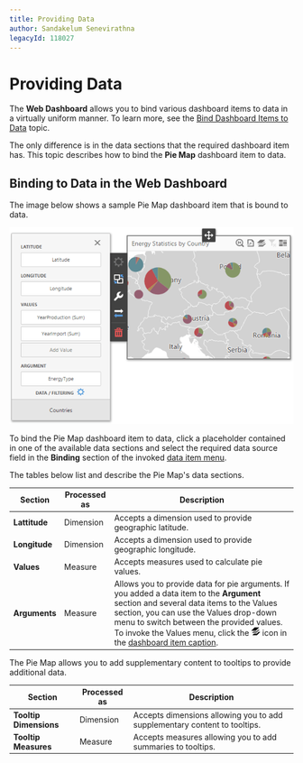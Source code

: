 ```yaml
---
title: Providing Data
author: Sandakelum Senevirathna
legacyId: 118027
---
```

# Providing Data
The **Web Dashboard** allows you to bind various dashboard items to data in a virtually uniform manner. To learn more, see the [Bind Dashboard Items to Data](../../../bind-dashboard-items-to-data.md) topic.

The only difference is in the data sections that the required dashboard item has. This topic describes how to bind the **Pie Map** dashboard item to data.

## Binding to Data in the Web Dashboard
The image below shows a sample Pie Map dashboard item that is bound to data.

![wdd-pie-map-bindings](../../../../../images/img126165.png)

To bind the Pie Map dashboard item to data, click a placeholder contained in one of the available data sections and select the required data source field in the **Binding** section of the invoked [data item menu](../../../ui-elements/data-item-menu.md).

The tables below list and describe the Pie Map's data sections.

| Section | Processed as | Description |
|---|---|---|
| **Lattitude** | Dimension | Accepts a dimension used to provide geographic latitude. |
| **Longitude** | Dimension | Accepts a dimension used to provide geographic longitude. |
| **Values** | Measure | Accepts measures used to calculate pie values. |
| **Arguments** | Measure | Allows you to provide data for pie arguments. If you added a data item to the **Argument** section and several data items to the Values section, you can use the Values drop-down menu to switch between the provided values. To invoke the Values menu, click the ![DashboardItems_OtherElements](../../../../../images/img20169.png) icon in the [dashboard item caption](../../../dashboard-layout/dashboard-item-caption.md). |

The Pie Map allows you to add supplementary content to tooltips to provide additional data.

| Section | Processed as | Description |
|---|---|---|
| **Tooltip Dimensions** | Dimension | Accepts dimensions allowing you to add supplementary content to tooltips. |
| **Tooltip Measures** | Measure | Accepts measures allowing you to add summaries to tooltips. |